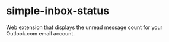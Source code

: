 # simple-inbox-status
Web extension that displays the unread message count for your Outlook.com email account.
